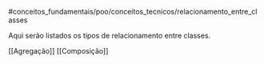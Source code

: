 #conceitos_fundamentais/poo/conceitos_tecnicos/relacionamento_entre_classes 

Aqui serão listados os tipos de relacionamento entre classes.

[[Agregação]]
[[Composição]]
